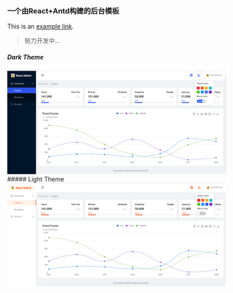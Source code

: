 ### 一个由React+Antd构建的后台模板
This is an [example link](http://react.wzhan.xyz/ "React Admin"). 
> 努力开发中...

##### Dark Theme
<img src="./public/img/dark.png"/>
##### Light Theme
<img src="./public/img/light.png"/>
